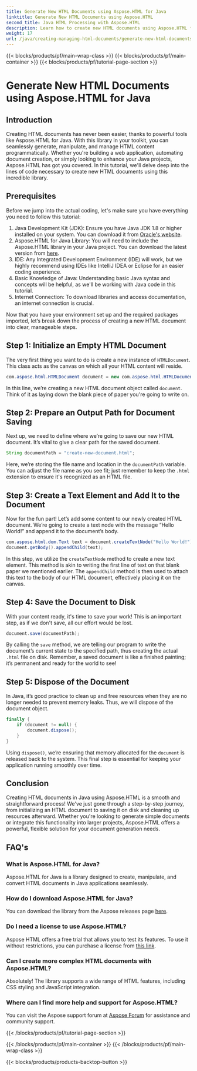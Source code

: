 ```yaml
---
title: Generate New HTML Documents using Aspose.HTML for Java
linktitle: Generate New HTML Documents using Aspose.HTML
second_title: Java HTML Processing with Aspose.HTML
description: Learn how to create new HTML documents using Aspose.HTML for Java with this easy step-by-step guide. Start generating dynamic HTML content.
weight: 17
url: /java/creating-managing-html-documents/generate-new-html-documents/
---
```


{{< blocks/products/pf/main-wrap-class >}}
{{< blocks/products/pf/main-container >}}
{{< blocks/products/pf/tutorial-page-section >}}

# Generate New HTML Documents using Aspose.HTML for Java

## Introduction
Creating HTML documents has never been easier, thanks to powerful tools like Aspose.HTML for Java. With this library in your toolkit, you can seamlessly generate, manipulate, and manage HTML content programmatically. Whether you're building a web application, automating document creation, or simply looking to enhance your Java projects, Aspose.HTML has got you covered. In this tutorial, we'll delve deep into the lines of code necessary to create new HTML documents using this incredible library.
## Prerequisites
Before we jump into the actual coding, let's make sure you have everything you need to follow this tutorial:
1. Java Development Kit (JDK): Ensure you have Java JDK 1.8 or higher installed on your system. You can download it from [Oracle's website](https://www.oracle.com/java/technologies/javase-jdk11-downloads.html).
2. Aspose.HTML for Java Library: You will need to include the Aspose.HTML library in your Java project. You can download the latest version from [here](https://releases.aspose.com/html/java/).
3. IDE: Any Integrated Development Environment (IDE) will work, but we highly recommend using IDEs like IntelliJ IDEA or Eclipse for an easier coding experience.
4. Basic Knowledge of Java: Understanding basic Java syntax and concepts will be helpful, as we'll be working with Java code in this tutorial.
5. Internet Connection: To download libraries and access documentation, an internet connection is crucial.

Now that you have your environment set up and the required packages imported, let’s break down the process of creating a new HTML document into clear, manageable steps.
## Step 1: Initialize an Empty HTML Document
The very first thing you want to do is create a new instance of `HTMLDocument`. This class acts as the canvas on which all your HTML content will reside.
```java
com.aspose.html.HTMLDocument document = new com.aspose.html.HTMLDocument();
```
In this line, we’re creating a new HTML document object called `document`. Think of it as laying down the blank piece of paper you're going to write on.
## Step 2: Prepare an Output Path for Document Saving
Next up, we need to define where we’re going to save our new HTML document. It’s vital to give a clear path for the saved document.
```java
String documentPath = "create-new-document.html";
```
Here, we’re storing the file name and location in the `documentPath` variable. You can adjust the file name as you see fit; just remember to keep the `.html` extension to ensure it's recognized as an HTML file.
## Step 3: Create a Text Element and Add It to the Document
Now for the fun part! Let’s add some content to our newly created HTML document. We’re going to create a text node with the message “Hello World!” and append it to the document’s body.
```java
com.aspose.html.dom.Text text = document.createTextNode("Hello World!");
document.getBody().appendChild(text);
```
In this step, we utilize the `createTextNode` method to create a new text element. This method is akin to writing the first line of text on that blank paper we mentioned earlier. The `appendChild` method is then used to attach this text to the body of our HTML document, effectively placing it on the canvas.
## Step 4: Save the Document to Disk
With your content ready, it's time to save your work! This is an important step, as if we don't save, all our effort would be lost. 
```java
document.save(documentPath);
```
By calling the `save` method, we are telling our program to write the document’s current state to the specified path, thus creating the actual `.html` file on disk. Remember, a saved document is like a finished painting; it’s permanent and ready for the world to see!
## Step 5: Dispose of the Document
In Java, it’s good practice to clean up and free resources when they are no longer needed to prevent memory leaks. Thus, we will dispose of the document object.
```java
finally {
    if (document != null) {
        document.dispose();
    }
}
```
Using `dispose()`, we’re ensuring that memory allocated for the `document` is released back to the system. This final step is essential for keeping your application running smoothly over time.
## Conclusion
Creating HTML documents in Java using Aspose.HTML is a smooth and straightforward process! We've just gone through a step-by-step journey, from initializing an HTML document to saving it on disk and cleaning up resources afterward. Whether you're looking to generate simple documents or integrate this functionality into larger projects, Aspose.HTML offers a powerful, flexible solution for your document generation needs.
## FAQ's
### What is Aspose.HTML for Java?
Aspose.HTML for Java is a library designed to create, manipulate, and convert HTML documents in Java applications seamlessly.
### How do I download Aspose.HTML for Java?
You can download the library from the Aspose releases page [here](https://releases.aspose.com/html/java/).
### Do I need a license to use Aspose.HTML?
Aspose HTML offers a free trial that allows you to test its features. To use it without restrictions, you can purchase a license from [this link](https://purchase.aspose.com/buy).
### Can I create more complex HTML documents with Aspose.HTML?
Absolutely! The library supports a wide range of HTML features, including CSS styling and JavaScript integration.
### Where can I find more help and support for Aspose.HTML?
You can visit the Aspose support forum at [Aspose Forum](https://forum.aspose.com/c/html/29) for assistance and community support.

{{< /blocks/products/pf/tutorial-page-section >}}

{{< /blocks/products/pf/main-container >}}
{{< /blocks/products/pf/main-wrap-class >}}

{{< blocks/products/products-backtop-button >}}
